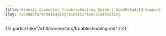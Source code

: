 ```yaml
---
title: Kinesis Connector Troubleshooting Guide | OpenMetadata Support
slug: /connectors/messaging/kinesis/troubleshooting
---
```


{% partial file="/v1.8/connectors/troubleshooting.md" /%}

